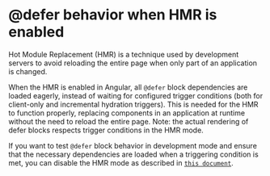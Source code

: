 # @defer behavior when HMR is enabled

Hot Module Replacement (HMR) is a technique used by development servers to avoid reloading the entire page when only part of an application is changed.

When the HMR is enabled in Angular, all `@defer` block dependencies are loaded
eagerly, instead of waiting for configured trigger conditions (both for client-only and incremental hydration triggers). This is needed
for the HMR to function properly, replacing components in an application at runtime
without the need to reload the entire page. Note: the actual rendering of defer
blocks respects trigger conditions in the HMR mode.

If you want to test `@defer` block behavior in development mode and ensure that
the necessary dependencies are loaded when a triggering condition is met, you can
disable the HMR mode as described in [`this document`](/tools/cli/build-system-migration#hot-module-replacement).
